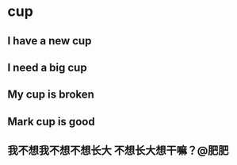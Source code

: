 # cup

## I have a new cup

## I need a big cup

## My cup is broken

## Mark cup is good

## 我不想我不想不想长大 不想长大想干嘛？@肥肥
